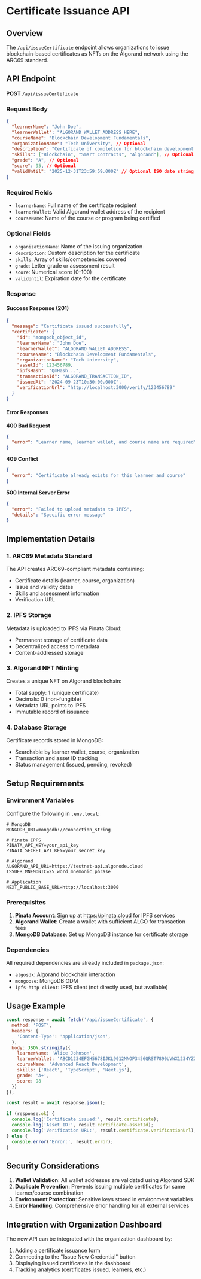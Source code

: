 # Certificate Issuance API

## Overview

The `/api/issueCertificate` endpoint allows organizations to issue blockchain-based certificates as NFTs on the Algorand network using the ARC69 standard.

## API Endpoint

**POST** `/api/issueCertificate`

### Request Body

```json
{
  "learnerName": "John Doe",
  "learnerWallet": "ALGORAND_WALLET_ADDRESS_HERE",
  "courseName": "Blockchain Development Fundamentals",
  "organizationName": "Tech University", // Optional
  "description": "Certificate of completion for blockchain development course", // Optional
  "skills": ["Blockchain", "Smart Contracts", "Algorand"], // Optional
  "grade": "A", // Optional
  "score": 95, // Optional
  "validUntil": "2025-12-31T23:59:59.000Z" // Optional ISO date string
}
```

### Required Fields

- `learnerName`: Full name of the certificate recipient
- `learnerWallet`: Valid Algorand wallet address of the recipient
- `courseName`: Name of the course or program being certified

### Optional Fields

- `organizationName`: Name of the issuing organization
- `description`: Custom description for the certificate
- `skills`: Array of skills/competencies covered
- `grade`: Letter grade or assessment result
- `score`: Numerical score (0-100)
- `validUntil`: Expiration date for the certificate

### Response

#### Success Response (201)

```json
{
  "message": "Certificate issued successfully",
  "certificate": {
    "id": "mongodb_object_id",
    "learnerName": "John Doe",
    "learnerWallet": "ALGORAND_WALLET_ADDRESS",
    "courseName": "Blockchain Development Fundamentals",
    "organizationName": "Tech University",
    "assetId": 123456789,
    "ipfsHash": "QmHash...",
    "transactionId": "ALGORAND_TRANSACTION_ID",
    "issuedAt": "2024-09-23T10:30:00.000Z",
    "verificationUrl": "http://localhost:3000/verify/123456789"
  }
}
```

#### Error Responses

**400 Bad Request**
```json
{
  "error": "Learner name, learner wallet, and course name are required"
}
```

**409 Conflict**
```json
{
  "error": "Certificate already exists for this learner and course"
}
```

**500 Internal Server Error**
```json
{
  "error": "Failed to upload metadata to IPFS",
  "details": "Specific error message"
}
```

## Implementation Details

### 1. ARC69 Metadata Standard

The API creates ARC69-compliant metadata containing:
- Certificate details (learner, course, organization)
- Issue and validity dates
- Skills and assessment information
- Verification URL

### 2. IPFS Storage

Metadata is uploaded to IPFS via Pinata Cloud:
- Permanent storage of certificate data
- Decentralized access to metadata
- Content-addressed storage

### 3. Algorand NFT Minting

Creates a unique NFT on Algorand blockchain:
- Total supply: 1 (unique certificate)
- Decimals: 0 (non-fungible)
- Metadata URL points to IPFS
- Immutable record of issuance

### 4. Database Storage

Certificate records stored in MongoDB:
- Searchable by learner wallet, course, organization
- Transaction and asset ID tracking
- Status management (issued, pending, revoked)

## Setup Requirements

### Environment Variables

Configure the following in `.env.local`:

```env
# MongoDB
MONGODB_URI=mongodb://connection_string

# Pinata IPFS
PINATA_API_KEY=your_api_key
PINATA_SECRET_API_KEY=your_secret_key

# Algorand
ALGORAND_API_URL=https://testnet-api.algonode.cloud
ISSUER_MNEMONIC=25_word_mnemonic_phrase

# Application
NEXT_PUBLIC_BASE_URL=http://localhost:3000
```

### Prerequisites

1. **Pinata Account**: Sign up at https://pinata.cloud for IPFS services
2. **Algorand Wallet**: Create a wallet with sufficient ALGO for transaction fees
3. **MongoDB Database**: Set up MongoDB instance for certificate storage

### Dependencies

All required dependencies are already included in `package.json`:
- `algosdk`: Algorand blockchain interaction
- `mongoose`: MongoDB ODM
- `ipfs-http-client`: IPFS client (not directly used, but available)

## Usage Example

```javascript
const response = await fetch('/api/issueCertificate', {
  method: 'POST',
  headers: {
    'Content-Type': 'application/json',
  },
  body: JSON.stringify({
    learnerName: 'Alice Johnson',
    learnerWallet: 'ABCD1234EFGH5678IJKL9012MNOP3456QRST7890UVWX1234YZZZ',
    courseName: 'Advanced React Development',
    skills: ['React', 'TypeScript', 'Next.js'],
    grade: 'A+',
    score: 98
  })
});

const result = await response.json();

if (response.ok) {
  console.log('Certificate issued:', result.certificate);
  console.log('Asset ID:', result.certificate.assetId);
  console.log('Verification URL:', result.certificate.verificationUrl);
} else {
  console.error('Error:', result.error);
}
```

## Security Considerations

1. **Wallet Validation**: All wallet addresses are validated using Algorand SDK
2. **Duplicate Prevention**: Prevents issuing multiple certificates for same learner/course combination
3. **Environment Protection**: Sensitive keys stored in environment variables
4. **Error Handling**: Comprehensive error handling for all external services

## Integration with Organization Dashboard

The new API can be integrated with the organization dashboard by:

1. Adding a certificate issuance form
2. Connecting to the "Issue New Credential" button
3. Displaying issued certificates in the dashboard
4. Tracking analytics (certificates issued, learners, etc.)